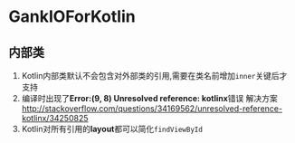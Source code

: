 # GankIOForKotlin

## 内部类
1. Kotlin内部类默认不会包含对外部类的引用,需要在类名前增加`inner`关键后才支持
2. 编译时出现了**Error:(9, 8) Unresolved reference: kotlinx**错误
    解决方案 http://stackoverflow.com/questions/34169562/unresolved-reference-kotlinx/34250825
3. Kotlin对所有引用的**layout**都可以简化`findViewById`
